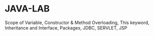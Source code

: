 # JAVA-LAB
Scope of Variable, Constructor &amp; Method Overloading, This keyword, Inheritance and Interface, Packages, JDBC, SERVLET, JSP
